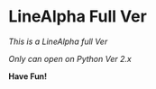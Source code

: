 # LineAlpha Full Ver

*This is a LineAlpha full Ver*


*Only can open on Python Ver 2.x*

**Have Fun!**
